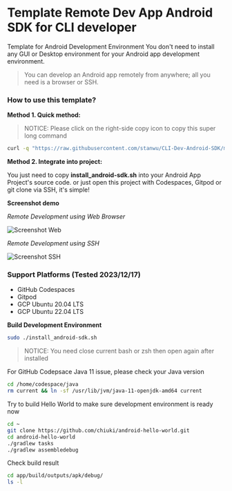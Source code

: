 # Template Remote Dev App Android SDK for CLI developer

Template for Android Development Environment
You don't need to install any GUI or Desktop environment for your Android app development environment.

> You can develop an Android app remotely from anywhere; all you need is a browser or SSH.

### How to use this template?

**Method 1. Quick method:**

> NOTICE: Please click on the right-side copy icon to copy this super long command

```sh
curl -q "https://raw.githubusercontent.com/stanwu/CLI-Dev-Android-SDK/main/install_android-sdk.sh" | bash
```

**Method 2. Integrate into project:**

You just need to copy **install_android-sdk.sh** into your Android App Project's source code. 
or just open this project with Codespaces, Gitpod or git clone via SSH, it's simple!

**Screenshot demo**

*Remote Development using Web Browser*

![Screenshot Web](https://private-user-images.githubusercontent.com/121381/291113337-a72cef55-5b8e-435f-8099-955345bfcf60.png?jwt=eyJhbGciOiJIUzI1NiIsInR5cCI6IkpXVCJ9.eyJpc3MiOiJnaXRodWIuY29tIiwiYXVkIjoicmF3LmdpdGh1YnVzZXJjb250ZW50LmNvbSIsImtleSI6ImtleTEiLCJleHAiOjE3MDI4NTc2MDAsIm5iZiI6MTcwMjg1NzMwMCwicGF0aCI6Ii8xMjEzODEvMjkxMTEzMzM3LWE3MmNlZjU1LTViOGUtNDM1Zi04MDk5LTk1NTM0NWJmY2Y2MC5wbmc_WC1BbXotQWxnb3JpdGhtPUFXUzQtSE1BQy1TSEEyNTYmWC1BbXotQ3JlZGVudGlhbD1BS0lBSVdOSllBWDRDU1ZFSDUzQSUyRjIwMjMxMjE3JTJGdXMtZWFzdC0xJTJGczMlMkZhd3M0X3JlcXVlc3QmWC1BbXotRGF0ZT0yMDIzMTIxN1QyMzU1MDBaJlgtQW16LUV4cGlyZXM9MzAwJlgtQW16LVNpZ25hdHVyZT0zMzc5ZWQzYzE5NmQ0ZDJmOWY0NzM1ODQ4YTk3M2Y5N2YxMjI2MTYwNmJjOWMyZTRmNTdkNzdmMTM3MWJkMTk4JlgtQW16LVNpZ25lZEhlYWRlcnM9aG9zdCZhY3Rvcl9pZD0wJmtleV9pZD0wJnJlcG9faWQ9MCJ9.tdElSJENFHDCPzOnqVgUTFe2bkZ5z2bf3lPw3aiudDA)

*Remote Development using SSH*

![Screenshot SSH](https://github-production-user-asset-6210df.s3.amazonaws.com/121381/291112591-8d081223-6533-4e74-b625-389563cdc650.png?X-Amz-Algorithm=AWS4-HMAC-SHA256&X-Amz-Credential=AKIAIWNJYAX4CSVEH53A%2F20231217%2Fus-east-1%2Fs3%2Faws4_request&X-Amz-Date=20231217T233827Z&X-Amz-Expires=300&X-Amz-Signature=b26cb1000f3cac1cbc54f5c37cd808fa8e6fe4bbeb8337276c117184caeb49a9&X-Amz-SignedHeaders=host&actor_id=0&key_id=0&repo_id=0)

### Support Platforms (Tested 2023/12/17)

- GitHub Codespaces
- Gitpod
- GCP Ubuntu 20.04 LTS
- GCP Ubuntu 22.04 LTS

**Build Development Environment**

```sh
sudo ./install_android-sdk.sh
```

> NOTICE: You need close current bash or zsh then open again after installed

For GitHub Codepsace Java 11 issue, please check your Java version

```sh
cd /home/codespace/java
rm current && ln -sf /usr/lib/jvm/java-11-openjdk-amd64 current
```

Try to build Hello World to make sure development environment is ready now

```sh
cd ~
git clone https://github.com/chiuki/android-hello-world.git
cd android-hello-world
./gradlew tasks
./gradlew assembledebug
```

Check build result

```sh
cd app/build/outputs/apk/debug/
ls -l
```
